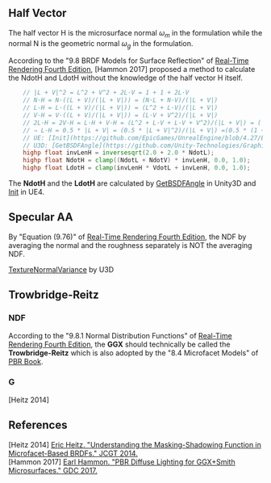 ## Half Vector

The half vector H is the microsurface normal $\displaystyle \omega_m$ in the formulation while the normal N is the geometric normal $\displaystyle \omega_g$ in the formulation.  

According to the "9.8 BRDF Models for Surface Reflection" of [Real-Time Rendering Fourth Edition](https://www.realtimerendering.com/), \[Hammon 2017\] proposed a method to calculate the NdotH and LdotH without the knowledge of the half vector H itself.

```GLSL
    // |L + V|^2 = L^2 + V^2 + 2L·V = 1 + 1 + 2L·V
    // N·H = N·((L + V)/(|L + V|)) = (N·L + N·V)/(|L + V|)
    // L·H = L·((L + V)/(|L + V|)) = (L^2 + L·V)/(|L + V|)
    // V·H = V·((L + V)/(|L + V|)) = (L·V + V^2)/(|L + V|)
    // 2L·H = 2V·H = L·H + V·H = (L^2 + L·V + L·V + V^2)/(|L + V|) = (|L + V|^2)/(|L + V|) = |L + V| = 1 + 1 + 2L·V
    // ⇒ L·H = 0.5 * |L + V| = (0.5 * |L + V|^2)/(|L + V|) =(0.5 * (1 + 1 + 2L·V))/(|L + V|) = 1/(|L + V|) + (L·V)/(|L + V|)
    // UE: [Init](https://github.com/EpicGames/UnrealEngine/blob/4.27/Engine/Shaders/Private/BRDF.ush#L31)
    // U3D: [GetBSDFAngle](https://github.com/Unity-Technologies/Graphics/blob/v10.8.0/com.unity.render-pipelines.core/ShaderLibrary/CommonLighting.hlsl#L361)
    highp float invLenH = inversesqrt(2.0 + 2.0 * NdotL);
    highp float NdotH = clamp((NdotL + NdotV) * invLenH, 0.0, 1.0);
    highp float LdotH = clamp(invLenH * VdotL + invLenH, 0.0, 1.0);
```

The **NdotH** and the **LdotH** are calculated by [GetBSDFAngle](https://github.com/Unity-Technologies/Graphics/blob/v10.8.0/com.unity.render-pipelines.core/ShaderLibrary/CommonLighting.hlsl#L361) in Unity3D and [Init](https://github.com/EpicGames/UnrealEngine/blob/4.27/Engine/Shaders/Private/BRDF.ush#L31) in UE4.  


## Specular AA

By "Equation \(9.76\)" of [Real-Time Rendering Fourth Edition](https://www.realtimerendering.com/), the NDF by averaging the normal and the roughness separately is NOT the averaging NDF.  

[TextureNormalVariance](https://github.com/Unity-Technologies/Graphics/blob/v10.8.0/com.unity.render-pipelines.core/ShaderLibrary/CommonMaterial.hlsl#L214) by U3D  

## Trowbridge-Reitz  

### NDF  

According to the "9.8.1 Normal Distribution Functions" of [Real-Time Rendering Fourth Edition](https://www.realtimerendering.com/), the **GGX** should technically be called the **Trowbridge-Reitz** which is also adopted by the "8.4 Microfacet Models" of [PBR Book](https://pbr-book.org/).  

### G  

\[Heitz 2014\] 

## References  

\[Heitz 2014\] [Eric Heitz. "Understanding the Masking-Shadowing Function in Microfacet-Based BRDFs." JCGT 2014.](https://jcgt.org/published/0003/02/03/)  
\[Hammon 2017\] [Earl Hammon. "PBR Diffuse Lighting for GGX+Smith Microsurfaces." GDC 2017.](https://www.gdcvault.com/play/1024478/PBR-Diffuse-Lighting-for-GGX)  

